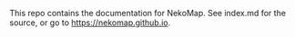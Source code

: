 This repo contains the documentation for NekoMap. See index.md for the source, or go to https://nekomap.github.io.
